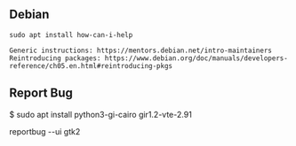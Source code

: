 ## Debian

`sudo apt install how-can-i-help`



```
Generic instructions: https://mentors.debian.net/intro-maintainers
Reintroducing packages: https://www.debian.org/doc/manuals/developers-reference/ch05.en.html#reintroducing-pkgs
```



## Report Bug

$ sudo apt install python3-gi-cairo gir1.2-vte-2.91

reportbug --ui gtk2